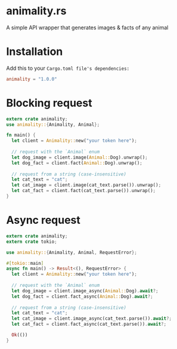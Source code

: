 # animality.rs
A simple API wrapper that generates images & facts of any animal

# Installation
Add this to your `Cargo.toml file's dependencies:`
```toml
animality = "1.0.0"
```

# Blocking request
```rust
extern crate animality;
use animality::{Animality, Animal};

fn main() {
  let client = Animality::new("your token here");
  
  // request with the `Animal` enum
  let dog_image = client.image(Animal::Dog).unwrap();
  let dog_fact = client.fact(Animal::Dog).unwrap();
  
  // request from a string (case-insensitive) 
  let cat_text = "cat";
  let cat_image = client.image(cat_text.parse()).unwrap();
  let cat_fact = client.fact(cat_text.parse()).unwrap();
}
```

# Async request
```rust
extern crate animality;
extern crate tokio;

use animality::{Animality, Animal, RequestError};

#[tokio::main]
async fn main() -> Result<(), RequestError> {
  let client = Animality::new("your token here");
  
  // request with the `Animal` enum
  let dog_image = client.image_async(Animal::Dog).await?;
  let dog_fact = client.fact_async(Animal::Dog).await?;
  
  // request from a string (case-insensitive) 
  let cat_text = "cat";
  let cat_image = client.image_async(cat_text.parse()).await?;
  let cat_fact = client.fact_async(cat_text.parse()).await?;

  Ok(())
}
```